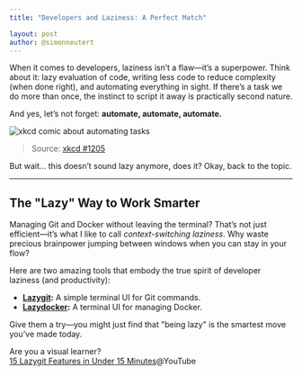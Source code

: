 ```yaml
---
title: "Developers and Laziness: A Perfect Match"

layout: post
author: @simonneutert
---
```


When it comes to developers, laziness isn’t a flaw—it’s a superpower. Think about it: lazy evaluation of code, writing less code to reduce complexity (when done right), and automating everything in sight. If there’s a task we do more than once, the instinct to script it away is practically second nature.  

And yes, let’s not forget: **automate, automate, automate.**  

![xkcd comic about automating tasks](https://imgs.xkcd.com/comics/is_it_worth_the_time.png)  
> Source: [xkcd #1205](https://xkcd.com/1205)

But wait... this doesn’t sound lazy anymore, does it? Okay, back to the topic.

---

## The "Lazy" Way to Work Smarter

Managing Git and Docker without leaving the terminal? That’s not just efficient—it’s what I like to call *context-switching laziness*. Why waste precious brainpower jumping between windows when you can stay in your flow?

Here are two amazing tools that embody the true spirit of developer laziness (and productivity):  

- **[Lazygit](https://github.com/jesseduffield/lazygit):** A simple terminal UI for Git commands.  
- **[Lazydocker](https://github.com/jesseduffield/lazydocker):** A terminal UI for managing Docker.  

Give them a try—you might just find that "being lazy" is the smartest move you’ve made today.  

Are you a visual learner? \
[15 Lazygit Features in Under 15 Minutes](https://www.youtube.com/watch?v=CPLdltN7wgE)@YouTube

